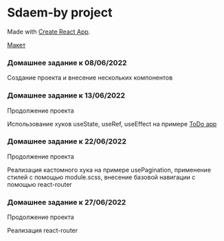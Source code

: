 # Sdaem-by project

Made with [Create React App](https://github.com/facebook/create-react-app).

[Макет](https://www.figma.com/file/KA7GM9MwNHEfiPcgKNLzPf/%C2%ABSDAEM.BY%C2%BB---%D1%81%D1%82%D0%B0%D0%B6%D0%B8%D1%80%D0%BE%D0%B2%D0%BA%D0%B0?node-id=0%3A1)

### Домашнее задание к 08/06/2022

Создание проекта и внесение нескольких компонентов

### Домашнее задание к 13/06/2022

Продолжение проекта

Использование хуков useState, useRef, useEffect на примере [ToDo app](https://github.com/alexa5etrova/todo)

### Домашнее задание к 22/06/2022

Продолжение проекта

Реализация кастомного хука на примере usePagination, применение стилей с помощью module.scss, внесение базовой навигации с помощью react-router

### Домашнее задание к 27/06/2022

Продолжение проекта

Реализация react-router

